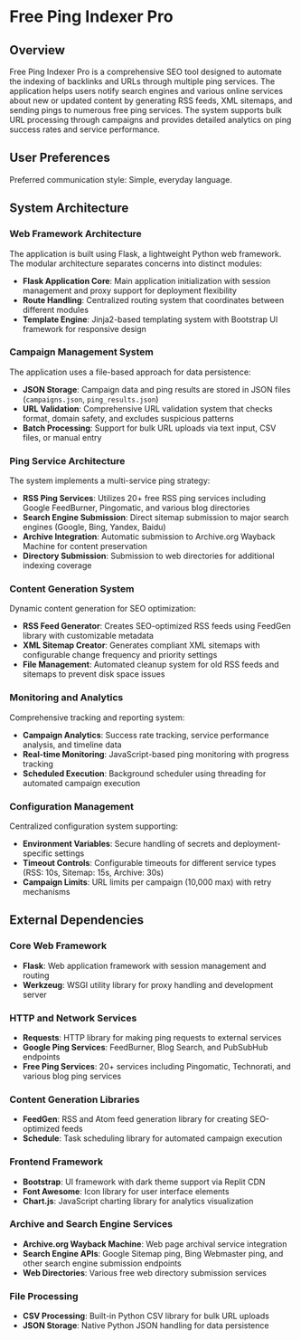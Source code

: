 # Free Ping Indexer Pro

## Overview

Free Ping Indexer Pro is a comprehensive SEO tool designed to automate the indexing of backlinks and URLs through multiple ping services. The application helps users notify search engines and various online services about new or updated content by generating RSS feeds, XML sitemaps, and sending pings to numerous free ping services. The system supports bulk URL processing through campaigns and provides detailed analytics on ping success rates and service performance.

## User Preferences

Preferred communication style: Simple, everyday language.

## System Architecture

### Web Framework Architecture
The application is built using Flask, a lightweight Python web framework. The modular architecture separates concerns into distinct modules:

- **Flask Application Core**: Main application initialization with session management and proxy support for deployment flexibility
- **Route Handling**: Centralized routing system that coordinates between different modules
- **Template Engine**: Jinja2-based templating system with Bootstrap UI framework for responsive design

### Campaign Management System
The application uses a file-based approach for data persistence:

- **JSON Storage**: Campaign data and ping results are stored in JSON files (`campaigns.json`, `ping_results.json`)
- **URL Validation**: Comprehensive URL validation system that checks format, domain safety, and excludes suspicious patterns
- **Batch Processing**: Support for bulk URL uploads via text input, CSV files, or manual entry

### Ping Service Architecture
The system implements a multi-service ping strategy:

- **RSS Ping Services**: Utilizes 20+ free RSS ping services including Google FeedBurner, Pingomatic, and various blog directories
- **Search Engine Submission**: Direct sitemap submission to major search engines (Google, Bing, Yandex, Baidu)
- **Archive Integration**: Automatic submission to Archive.org Wayback Machine for content preservation
- **Directory Submission**: Submission to web directories for additional indexing coverage

### Content Generation System
Dynamic content generation for SEO optimization:

- **RSS Feed Generator**: Creates SEO-optimized RSS feeds using FeedGen library with customizable metadata
- **XML Sitemap Creator**: Generates compliant XML sitemaps with configurable change frequency and priority settings
- **File Management**: Automated cleanup system for old RSS feeds and sitemaps to prevent disk space issues

### Monitoring and Analytics
Comprehensive tracking and reporting system:

- **Campaign Analytics**: Success rate tracking, service performance analysis, and timeline data
- **Real-time Monitoring**: JavaScript-based ping monitoring with progress tracking
- **Scheduled Execution**: Background scheduler using threading for automated campaign execution

### Configuration Management
Centralized configuration system supporting:

- **Environment Variables**: Secure handling of secrets and deployment-specific settings
- **Timeout Controls**: Configurable timeouts for different service types (RSS: 10s, Sitemap: 15s, Archive: 30s)
- **Campaign Limits**: URL limits per campaign (10,000 max) with retry mechanisms

## External Dependencies

### Core Web Framework
- **Flask**: Web application framework with session management and routing
- **Werkzeug**: WSGI utility library for proxy handling and development server

### HTTP and Network Services
- **Requests**: HTTP library for making ping requests to external services
- **Google Ping Services**: FeedBurner, Blog Search, and PubSubHub endpoints
- **Free Ping Services**: 20+ services including Pingomatic, Technorati, and various blog ping services

### Content Generation Libraries
- **FeedGen**: RSS and Atom feed generation library for creating SEO-optimized feeds
- **Schedule**: Task scheduling library for automated campaign execution

### Frontend Framework
- **Bootstrap**: UI framework with dark theme support via Replit CDN
- **Font Awesome**: Icon library for user interface elements
- **Chart.js**: JavaScript charting library for analytics visualization

### Archive and Search Engine Services
- **Archive.org Wayback Machine**: Web page archival service integration
- **Search Engine APIs**: Google Sitemap ping, Bing Webmaster ping, and other search engine submission endpoints
- **Web Directories**: Various free web directory submission services

### File Processing
- **CSV Processing**: Built-in Python CSV library for bulk URL uploads
- **JSON Storage**: Native Python JSON handling for data persistence